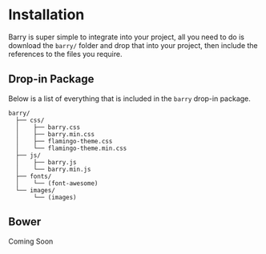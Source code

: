 # Installation
Barry is super simple to integrate into your project, all you need to do is download the `barry/` folder and drop that into your project, then include the references to the files you require.

## Drop-in Package
Below is a list of everything that is included in the `barry` drop-in package.

	barry/
	  ├── css/
	  │    ├── barry.css
	  │    ├── barry.min.css
	  │    ├── flamingo-theme.css
	  │    └── flamingo-theme.min.css
	  ├── js/
	  │    ├── barry.js
	  │    └── barry.min.js
	  ├── fonts/
	  │    └── (font-awesome)
	  └── images/
	       └── (images)
	       

## Bower
Coming Soon